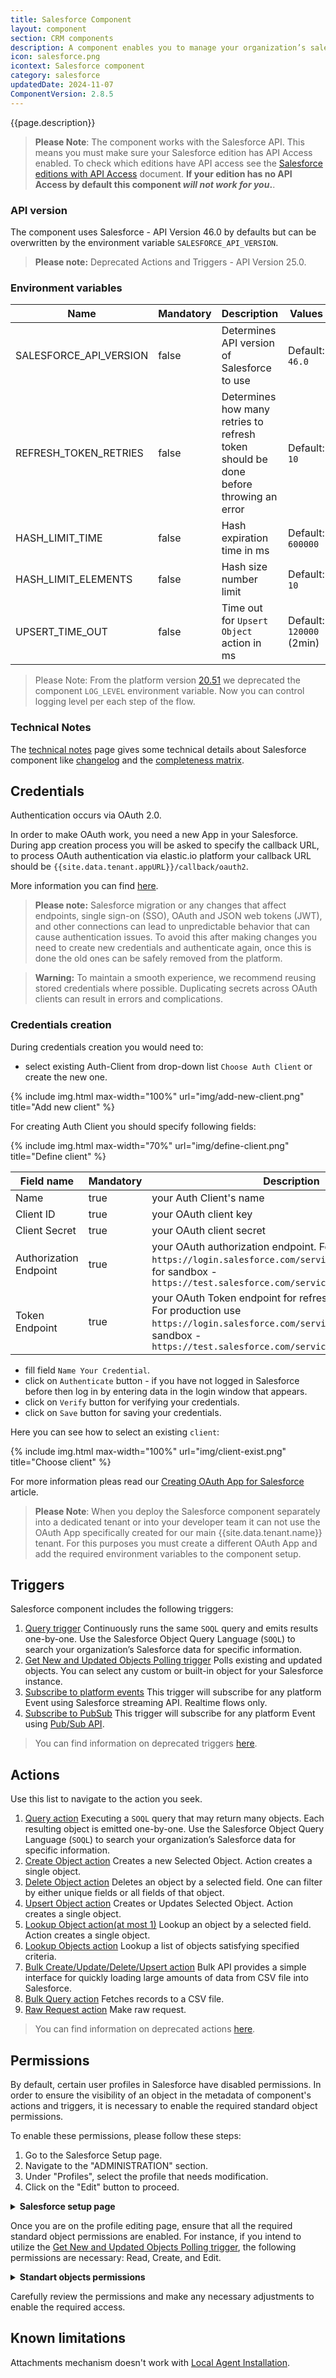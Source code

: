 ```yaml
---
title: Salesforce Component
layout: component
section: CRM components
description: A component enables you to manage your organization’s sales, marketing and customer support assets, far beyond email addresses and phone numbers.
icon: salesforce.png
icontext: Salesforce component
category: salesforce
updatedDate: 2024-11-07
ComponentVersion: 2.8.5
---
```


{{page.description}}

> **Please Note**: The component works with the Salesforce API. This means you must
> make sure your Salesforce edition has API Access enabled. To check which editions
> have API access see the [Salesforce editions with API Access](https://help.salesforce.com/articleView?id=000326486&type=1&mode=1) document.
> **If your edition has no API Access by default this component _will not work for you_.**.

### API version

The component uses Salesforce - API Version 46.0 by defaults but can be overwritten by the environment variable `SALESFORCE_API_VERSION`.

>**Please note:** Deprecated Actions and Triggers - API Version 25.0.

### Environment variables

| Name                   | Mandatory | Description                                                                          | Values                   |
|------------------------|-----------|--------------------------------------------------------------------------------------|--------------------------|
| SALESFORCE_API_VERSION | false     | Determines API version of Salesforce to use                                          | Default: `46.0`          |
| REFRESH_TOKEN_RETRIES  | false     | Determines how many retries to refresh token should be done before throwing an error | Default: `10`            |
| HASH_LIMIT_TIME        | false     | Hash expiration time in ms                                                           | Default: `600000`        |
| HASH_LIMIT_ELEMENTS    | false     | Hash size number limit                                                               | Default: `10`            |
| UPSERT_TIME_OUT        | false     | Time out for `Upsert Object` action in ms                                            | Default: `120000` (2min) |


> Please Note: From the platform version [20.51](/releases/20/51) we deprecated the
> component `LOG_LEVEL` environment variable. Now you can control logging level per each step of the flow.

### Technical Notes

The [technical notes](technical-notes) page gives some technical details about Salesforce component like [changelog](technical-notes#changelog) and the [completeness matrix](technical-notes#completeness-matrix).

## Credentials

Authentication occurs via OAuth 2.0.

In order to make OAuth work, you need a new App in your Salesforce. During app creation process you will be asked to specify the callback URL, to process OAuth authentication via elastic.io platform your callback URL should be `{{site.data.tenant.appURL}}/callback/oauth2`.

More information you can find [here](https://help.salesforce.com/apex/HTViewHelpDoc?id=connected_app_create.htm).

> **Please note:** Salesforce migration or any changes that affect endpoints, single sign-on (SSO), OAuth and JSON web tokens (JWT), and other connections can lead to unpredictable behavior that can cause authentication issues. To avoid this after making changes you need to create new credentials and authenticate again, once this is done the old ones can be safely removed from the platform.

>**Warning:** To maintain a smooth experience, we recommend reusing stored credentials where possible. Duplicating secrets across OAuth clients can result in errors and complications.

### Credentials creation

During credentials creation you would need to:

*  select existing Auth-Client from drop-down list ``Choose Auth Client`` or create the new one.

{% include img.html max-width="100%" url="img/add-new-client.png" title="Add new client" %}

For creating Auth Client you should specify following fields:

{% include img.html max-width="70%" url="img/define-client.png" title="Define client" %}

| Field name             | Mandatory | Description      |
|------------------------|-----------|------------------|
| Name                   | true      | your Auth Client's name    |
| Client ID              | true      | your OAuth client key      |
| Client Secret          | true      | your OAuth client secret   |
| Authorization Endpoint | true      | your OAuth authorization endpoint. For production use `https://login.salesforce.com/services/oauth2/authorize`, for sandbox - `https://test.salesforce.com/services/oauth2/authorize` |
| Token Endpoint         | true      | your OAuth Token endpoint for refreshing access token. For production use `https://login.salesforce.com/services/oauth2/token`, for sandbox - `https://test.salesforce.com/services/oauth2/token` |

- fill field ``Name Your Credential``.
- click on ``Authenticate`` button - if you have not logged in Salesforce before then log in by entering data in the login window that appears.
- click on ``Verify`` button for verifying your credentials.
- click on ``Save`` button for saving your credentials.

Here you can see how to select an existing `client`:

{% include img.html max-width="100%" url="img/client-exist.png" title="Choose client" %}

For more information pleas read our [Creating OAuth App for Salesforce](creating-oauth-app-for-salesforce) article.

> **Please Note**: When you deploy the Salesforce component separately into a dedicated tenant or
> into your developer team it can not use the OAuth App specifically created for
> our main {{site.data.tenant.name}} tenant. For this purposes you must create a
> different OAuth App and add the required environment variables to the component setup.

## Triggers

Salesforce component includes the following triggers:

1.  [Query trigger](triggers#query-trigger) Continuously runs the same `SOQL` query and emits results one-by-one. Use the Salesforce Object Query Language (`SOQL`) to search your organization’s Salesforce data for specific information.
2.  [Get New and Updated Objects Polling trigger](triggers#get-new-and-updated-objects-polling-trigger) Polls existing and updated objects. You can select any custom or built-in object for your Salesforce instance.
3.  [Subscribe to platform events](/components/salesforce/triggers#subscribe-to-platform-events-trigger) This trigger will subscribe for any platform Event using Salesforce streaming API. Realtime flows only.
4. [Subscribe to PubSub](triggers#subscribe-to-PubSub) This trigger will subscribe for any platform Event using [Pub/Sub API](https://developer.salesforce.com/docs/platform/pub-sub-api/overview).

> You can find information on deprecated triggers [here](deprecated-functions#deprecated-actions).

## Actions

Use this list to navigate to the action you seek.

1.  [Query action](actions#query-action) Executing a `SOQL` query that may return many objects. Each resulting object is emitted one-by-one. Use the Salesforce Object Query Language (`SOQL`) to search your organization’s Salesforce data for specific information.
2.  [Create Object action](actions#create-object-action) Creates a new Selected Object. Action creates a single object.
3.  [Delete Object action](actions#delete-object-action-at-most-1) Deletes an object by a selected field. One can filter by either unique fields or all fields of that object.
4.  [Upsert Object action](actions#upsert-object-action) Creates or Updates Selected Object. Action creates a single object.
5.  [Lookup Object action(at most 1)](actions#lookup-object-action-at-most-1) Lookup an object by a selected field. Action creates a single object.
6.  [Lookup Objects action](actions#lookup-objects-action) Lookup a list of objects satisfying specified criteria.
7.  [Bulk Create/Update/Delete/Upsert action](actions#bulk-createupdatedeleteupsert-action) Bulk API provides a simple interface for quickly loading large amounts of data from CSV file into Salesforce.
8.  [Bulk Query action](actions#bulk-query-action) Fetches records to a CSV file.
9.  [Raw Request action](actions#raw-request-action) Make raw request.

> You can find information on deprecated actions [here](deprecated-functions#deprecated-triggers).

## Permissions

By default, certain user profiles in Salesforce have disabled permissions. In order to ensure the visibility of an object in the metadata of component's actions and triggers, it is necessary to enable the required standard object permissions.

To enable these permissions, please follow these steps:

1. Go to the Salesforce Setup page.
2. Navigate to the "ADMINISTRATION" section.
3. Under "Profiles", select the profile that needs modification.
4. Click on the "Edit" button to proceed.

<details close markdown="block"><summary><strong>Salesforce setup page</strong></summary>

{% include img.html max-width="100%" url="img/permission-1.png" title="Salesforce setup page" %}

</details>

Once you are on the profile editing page, ensure that all the required standard object permissions are enabled. For instance, if you intend to utilize the [Get New and Updated Objects Polling trigger](triggers#get-new-and-updated-objects-polling-trigger), the following permissions are necessary: Read, Create, and Edit.

<details close markdown="block"><summary><strong>Standart objects permissions</strong></summary>

{% include img.html max-width="100%" url="img/permission-2.png" title="Standart objects permissions" %}

</details>

Carefully review the permissions and make any necessary adjustments to enable the required access.


## Known limitations

Attachments mechanism doesn't work with [Local Agent Installation](/getting-started/local-agent.html).
